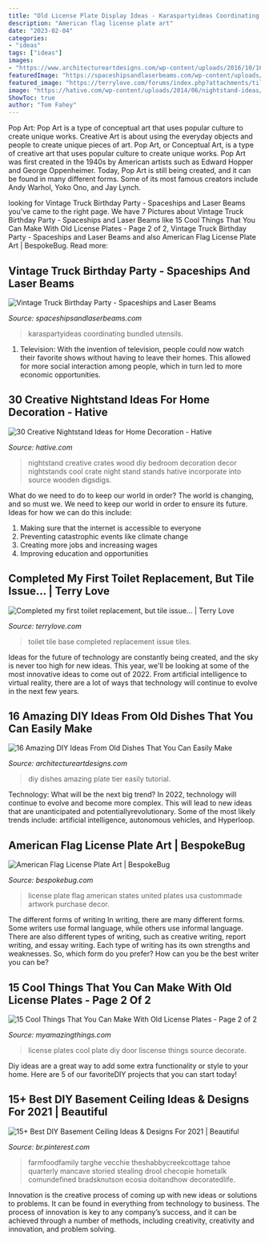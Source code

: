 ```yaml
---
title: "Old License Plate Display Ideas - Karaspartyideas Coordinating Bundled Utensils"
description: "American flag license plate art"
date: "2023-02-04"
categories:
- "ideas"
tags: ["ideas"]
images:
- "https://www.architectureartdesigns.com/wp-content/uploads/2016/10/16-Amazing-DIY-Ideas-From-Old-Dishes-That-You-Can-Easily-Make-1.jpg"
featuredImage: "https://spaceshipsandlaserbeams.com/wp-content/uploads/2015/09/Vintage-Car-Themed-Birthday-Party-Place-Setting-Ideas.jpg"
featured_image: "https://terrylove.com/forums/index.php?attachments/tile-jpg.29541/"
image: "https://hative.com/wp-content/uploads/2014/06/nightstand-ideas/27-creative-nightstand-ideas.jpg"
ShowToc: true
author: "Tom Fahey"
---
```



Pop Art: Pop Art is a type of conceptual art that uses popular culture to create unique works.
Creative Art is about using the everyday objects and people to create unique pieces of art. Pop Art, or Conceptual Art, is a type of creative art that uses popular culture to create unique works. Pop Art was first created in the 1940s by American artists such as Edward Hopper and George Oppenheimer. Today, Pop Art is still being created, and it can be found in many different forms. Some of its most famous creators include Andy Warhol, Yoko Ono, and Jay Lynch.

	

		
looking for Vintage Truck Birthday Party - Spaceships and Laser Beams you've came to the right page. We have 7 Pictures about Vintage Truck Birthday Party - Spaceships and Laser Beams like 15 Cool Things That You Can Make With Old License Plates - Page 2 of 2, Vintage Truck Birthday Party - Spaceships and Laser Beams and also American Flag License Plate Art | BespokeBug. Read more:
		
    
## Vintage Truck Birthday Party - Spaceships And Laser Beams

<img loading=lazy src="https://spaceshipsandlaserbeams.com/wp-content/uploads/2015/09/Vintage-Car-Themed-Birthday-Party-Place-Setting-Ideas.jpg" onerror="this.onerror=null;this.src='https://tse1.mm.bing.net/th?id=OIP.XLTm4wQjNATpX_MqDc_0qAHaLH&amp;pid=15.1';" alt="Vintage Truck Birthday Party - Spaceships and Laser Beams">

_Source: spaceshipsandlaserbeams.com_

>karaspartyideas coordinating bundled utensils. 

	

1. Television: With the invention of television, people could now watch their favorite shows without having to leave their homes. This allowed for more social interaction among people, which in turn led to more economic opportunities.

    
## 30 Creative Nightstand Ideas For Home Decoration - Hative

<img loading=lazy src="https://hative.com/wp-content/uploads/2014/06/nightstand-ideas/27-creative-nightstand-ideas.jpg" onerror="this.onerror=null;this.src='https://tse1.mm.bing.net/th?id=OIP.hLA0CF-BklcYrnRvJzARkAHaJ4&amp;pid=15.1';" alt="30 Creative Nightstand Ideas for Home Decoration - Hative">

_Source: hative.com_

>nightstand creative crates wood diy bedroom decoration decor nightstands cool crate night stand stands hative incorporate into source wooden digsdigs. 

	

What do we need to do to keep our world in order?
The world is changing, and so must we. We need to keep our world in order to ensure its future. Ideas for how we can do this include: 
1. Making sure that the internet is accessible to everyone 
2. Preventing catastrophic events like climate change 
3. Creating more jobs and increasing wages 
4. Improving education and opportunities 

    
## Completed My First Toilet Replacement, But Tile Issue... | Terry Love

<img loading=lazy src="https://terrylove.com/forums/index.php?attachments/tile-jpg.29541/" onerror="this.onerror=null;this.src='https://tse2.mm.bing.net/th?id=OIP.Vt7YIBX19AS1VHppJBGVWwHaEy&amp;pid=15.1';" alt="Completed my first toilet replacement, but tile issue... | Terry Love">

_Source: terrylove.com_

>toilet tile base completed replacement issue tiles. 

	

Ideas for the future of technology are constantly being created, and the sky is never too high for new ideas. This year, we'll be looking at some of the most innovative ideas to come out of 2022. From artificial intelligence to virtual reality, there are a lot of ways that technology will continue to evolve in the next few years.

    
## 16 Amazing DIY Ideas From Old Dishes That You Can Easily Make

<img loading=lazy src="https://www.architectureartdesigns.com/wp-content/uploads/2016/10/16-Amazing-DIY-Ideas-From-Old-Dishes-That-You-Can-Easily-Make-1.jpg" onerror="this.onerror=null;this.src='https://tse2.mm.bing.net/th?id=OIP.qGis6xrq-a2U1vOc8f0GQAHaLH&amp;pid=15.1';" alt="16 Amazing DIY Ideas From Old Dishes That You Can Easily Make">

_Source: architectureartdesigns.com_

>diy dishes amazing plate tier easily tutorial. 

	

Technology: What will be the next big trend?
In 2022, technology will continue to evolve and become more complex. This will lead to new ideas that are unanticipated and potentiallyrevolutionary. Some of the most likely trends include: artificial intelligence, autonomous vehicles, and Hyperloop.

    
## American Flag License Plate Art | BespokeBug

<img loading=lazy src="http://bespokebug.com/wp-content/uploads/2014/06/license-plates-american-flag.jpg" onerror="this.onerror=null;this.src='https://tse4.mm.bing.net/th?id=OIP.wxdxH_6oKucZwb_yzKevdQHaGl&amp;pid=15.1';" alt="American Flag License Plate Art | BespokeBug">

_Source: bespokebug.com_

>license plate flag american states united plates usa custommade artwork purchase decor. 

	

The different forms of writing
In writing, there are many different forms. Some writers use formal language, while others use informal language. There are also different types of writing, such as creative writing, report writing, and essay writing. Each type of writing has its own strengths and weaknesses. So, which form do you prefer? How can you be the best writer you can be?

    
## 15 Cool Things That You Can Make With Old License Plates - Page 2 Of 2

<img loading=lazy src="http://myamazingthings.com/wp-content/uploads/2017/05/license-plate-diy-11.jpg" onerror="this.onerror=null;this.src='https://tse2.mm.bing.net/th?id=OIP.VKdwvuZ4F9ddZJA3xaU98gHaFj&amp;pid=15.1';" alt="15 Cool Things That You Can Make With Old License Plates - Page 2 of 2">

_Source: myamazingthings.com_

>license plates cool plate diy door liscense things source decorate. 

	

Diy ideas are a great way to add some extra functionality or style to your home. Here are 5 of our favoriteDIY projects that you can start today!

    
## 15+ Best DIY Basement Ceiling Ideas &amp; Designs For 2021 | Beautiful

<img loading=lazy src="https://i.pinimg.com/736x/8f/bb/e6/8fbbe66a316d3d10adf52221b641fb5a.jpg" onerror="this.onerror=null;this.src='https://tse3.mm.bing.net/th?id=OIP.JvL31kp-oLcNAAi74SgadAHaKh&amp;pid=15.1';" alt="15+ Best DIY Basement Ceiling Ideas &amp; Designs For 2021 | Beautiful">

_Source: br.pinterest.com_

>farmfoodfamily targhe vecchie theshabbycreekcottage tahoe quarterly mancave storied stealing drool checopie hometalk comundefined bradsknutson ecosia doitandhow decoratedlife. 

	

Innovation is the creative process of coming up with new ideas or solutions to problems. It can be found in everything from technology to business. The process of innovation is key to any company’s success, and it can be achieved through a number of methods, including creativity, creativity and innovation, and problem solving.

